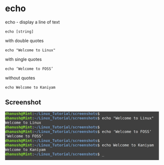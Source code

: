 # echo

echo - display a line of text
```
echo [string]
```

with double quotes
```
echo "Welcome to Linux"
```

with single quotes
```
echo ‘Welcome to FOSS’
```

without quotes
```
echo Welcome to Kaniyam
```

## Screenshot
![echo](screenshots/echo.jpg)
